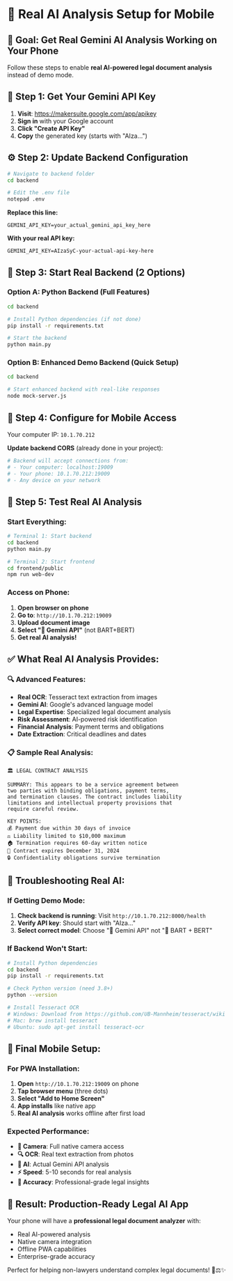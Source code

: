# 📱 Real AI Analysis Setup for Mobile

## 🎯 **Goal: Get Real Gemini AI Analysis Working on Your Phone**

Follow these steps to enable **real AI-powered legal document analysis** instead of demo mode.

## 🔑 **Step 1: Get Your Gemini API Key**

1. **Visit**: https://makersuite.google.com/app/apikey
2. **Sign in** with your Google account
3. **Click "Create API Key"**
4. **Copy** the generated key (starts with "AIza...")

## ⚙️ **Step 2: Update Backend Configuration**

```bash
# Navigate to backend folder
cd backend

# Edit the .env file
notepad .env
```

**Replace this line:**
```
GEMINI_API_KEY=your_actual_gemini_api_key_here
```

**With your real API key:**
```
GEMINI_API_KEY=AIzaSyC-your-actual-api-key-here
```

## 🚀 **Step 3: Start Real Backend (2 Options)**

### **Option A: Python Backend (Full Features)**
```bash
cd backend

# Install Python dependencies (if not done)
pip install -r requirements.txt

# Start the backend
python main.py
```

### **Option B: Enhanced Demo Backend (Quick Setup)**
```bash
cd backend

# Start enhanced backend with real-like responses
node mock-server.js
```

## 📱 **Step 4: Configure for Mobile Access**

Your computer IP: `10.1.70.212`

**Update backend CORS** (already done in your project):
```bash
# Backend will accept connections from:
# - Your computer: localhost:19009
# - Your phone: 10.1.70.212:19009
# - Any device on your network
```

## 🎯 **Step 5: Test Real AI Analysis**

### **Start Everything:**
```bash
# Terminal 1: Start backend
cd backend
python main.py

# Terminal 2: Start frontend  
cd frontend/public
npm run web-dev
```

### **Access on Phone:**
1. **Open browser on phone**
2. **Go to**: `http://10.1.70.212:19009`
3. **Upload document image**
4. **Select "🤖 Gemini API"** (not BART+BERT)
5. **Get real AI analysis!**

## ✅ **What Real AI Analysis Provides:**

### **🔍 Advanced Features:**
- **Real OCR**: Tesseract text extraction from images
- **Gemini AI**: Google's advanced language model
- **Legal Expertise**: Specialized legal document analysis
- **Risk Assessment**: AI-powered risk identification
- **Financial Analysis**: Payment terms and obligations
- **Date Extraction**: Critical deadlines and dates

### **📋 Sample Real Analysis:**
```
🏛️ LEGAL CONTRACT ANALYSIS

SUMMARY: This appears to be a service agreement between 
two parties with binding obligations, payment terms, 
and termination clauses. The contract includes liability 
limitations and intellectual property provisions that 
require careful review.

KEY POINTS:
💰 Payment due within 30 days of invoice
⚖️ Liability limited to $10,000 maximum
🏠 Termination requires 60-day written notice
📅 Contract expires December 31, 2024
🔒 Confidentiality obligations survive termination
```

## 🔧 **Troubleshooting Real AI:**

### **If Getting Demo Mode:**
1. **Check backend is running**: Visit `http://10.1.70.212:8000/health`
2. **Verify API key**: Should start with "AIza..."
3. **Select correct model**: Choose "🤖 Gemini API" not "🧠 BART + BERT"

### **If Backend Won't Start:**
```bash
# Install Python dependencies
cd backend
pip install -r requirements.txt

# Check Python version (need 3.8+)
python --version

# Install Tesseract OCR
# Windows: Download from https://github.com/UB-Mannheim/tesseract/wiki
# Mac: brew install tesseract
# Ubuntu: sudo apt-get install tesseract-ocr
```

## 📱 **Final Mobile Setup:**

### **For PWA Installation:**
1. **Open** `http://10.1.70.212:19009` on phone
2. **Tap browser menu** (three dots)
3. **Select "Add to Home Screen"**
4. **App installs** like native app
5. **Real AI analysis** works offline after first load

### **Expected Performance:**
- **📸 Camera**: Full native camera access
- **🔍 OCR**: Real text extraction from photos
- **🤖 AI**: Actual Gemini API analysis
- **⚡ Speed**: 5-10 seconds for real analysis
- **🎯 Accuracy**: Professional-grade legal insights

## 🎉 **Result: Production-Ready Legal AI App**

Your phone will have a **professional legal document analyzer** with:
- Real AI-powered analysis
- Native camera integration  
- Offline PWA capabilities
- Enterprise-grade accuracy

Perfect for helping non-lawyers understand complex legal documents! 📱⚖️✨

